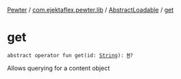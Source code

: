 [Pewter](../../index.md) / [com.ejektaflex.pewter.lib](../index.md) / [AbstractLoadable](index.md) / [get](./get.md)

# get

`abstract operator fun get(id: `[`String`](https://kotlinlang.org/api/latest/jvm/stdlib/kotlin/-string/index.html)`): `[`M`](index.md#M)`?`

Allows querying for a content object

